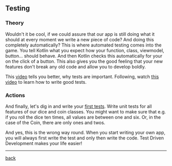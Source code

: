 ## Testing

### Theory

Wouldn't it be cool, if we could assure that our app is still doing what it should at every moment we write a new piece of code? And doing this completely automatically? This is where automated testing comes into the game. You tell Kotlin what you expect how your function, class, viewmodel, button... should behave. And then Kotlin checks this automatically for your on the click of a button. This also gives you the good feeling that your new features don't break any old code and allow you to develop boldly.

This [video](https://www.youtube.com/watch?v=EkfVL5vCDmo&list=PLQkwcJG4YTCSYJ13G4kVIJ10X5zisB2Lq&index=1) tells you better, why tests are important. Following, watch [this video](https://www.youtube.com/watch?v=rew86GST0g0&list=PLQkwcJG4YTCSYJ13G4kVIJ10X5zisB2Lq&index=2) to learn how to write good tests. 

### Actions
And finally, let's dig in and write your [first tests](https://www.youtube.com/watch?v=W0ag98EDhGc&list=PLQkwcJG4YTCSYJ13G4kVIJ10X5zisB2Lq&index=3).
Write unit tests for all features of our dice and coin classes. You might want to make sure that e.g. if you roll the dice ten times, all values are between one and six. Or, in the case of the Coin, there are only ones and twos.

And yes, this is the wrong way round. When you start writing your own app, you will always first write the test and only then write the code. Test Driven Development makes your life easier!

---

[back](../README.md)